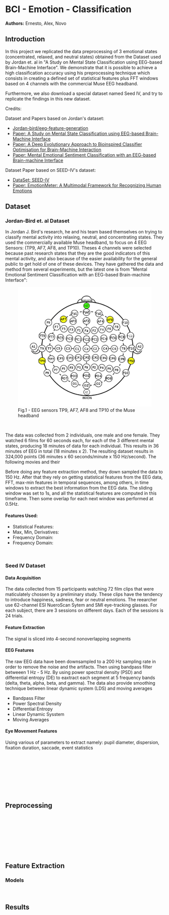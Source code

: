 [//]: # (Styles:)

[//]: # (<style>)

[//]: # (.center {)

[//]: # (  display: block;)

[//]: # (  margin-left: auto;)

[//]: # (  margin-right: auto;)

[//]: # (  width: 70%;)

[//]: # (})

[//]: # (</style>)


[//]: # (Actual Github Page:)

<h1>BCI - Emotion - Classification </h1>

<p> <strong>Authors:</strong> Ernesto, Alex, Novo</p>

<h2>Introduction</h2>

In this project we replicated the data preprocessing of 3 emotional states (concentrated, relaxed, and neutral states)
obtained from the Dataset
used by Jordan et. al in "A Study on Mental State Classification using EEG-based Brain-Machine Interface". We
demonstrate that it is possible
to achieve a high classification accuracy using his preprocessing technique which consists in creating a defined set of
statistical features
plus FFT windows based on 4 channels with the commercial Muse EEG headband.

Furthermore, we also download a special dataset named Seed IV, and try to replicate the findings in this new dataset.


<p> Credits:</p>

<p> Dataset and Papers based on Jordan's dataset:</p>
<ul>
    <li>
    <a href="https://github.com/jordan-bird/eeg-feature-generation">Jordan-bird/eeg-feature-generation</a>
    </li>
    <li>
    <a href= "https://ieeexplore.ieee.org/abstract/document/8710576"> 
                Paper: A Study on Mental State Classification using EEG-based Brain-Machine Interface</a>
    </li>
    <li>
    <a href= "https://www.hindawi.com/journals/complexity/2019/4316548/"> 
                Paper: A Deep Evolutionary Approach to Bioinspired Classifier Optimisation for Brain-Machine Interaction</a>
    </li>
    <li>
    <a href= "https://www.researchgate.net/publication/329403546_Mental_Emotional_Sentiment_Classification_with_an_EEG-based_Brain-machine_Interface"> 
                Paper: Mental Emotional Sentiment Classification with an EEG-based Brain-machine Interface</a>
    </li>
</ul>
<p> Dataset Paper based on SEED-IV's dataset:</p>
<ul>
    <li>
    <a href= "https://bcmi.sjtu.edu.cn/~seed/seed-iv.html"> 
                DataSet: SEED-IV</a>
    </li>
   <li>
    <a href= "https://ieeexplore.ieee.org/abstract/document/8283814"> 
                Paper: EmotionMeter: A Multimodal Framework for Recognizing Human Emotions</a>
    </li>
</ul>


<h2>Dataset</h2>

<h3>Jordan-Bird et. al Dataset</h3>

In Jordan J. Bird's research, he and his team based themselves on trying to classify mental activity into relaxing,
neutral, and concentrating states.
They used the commercially available Muse headband, to focus on 4 EEG Sensors: (TP9, AF7, AF8, and TP10). Theses 4
channels were selected because past research
states that they are the good indicators of this mental activity, and also because of the easier availability for the
general public to get hold of one of these
devices. They have gathered the data and method from several experiments, but the latest one is from "Mental Emotional
Sentiment Classification with an EEG-based Brain-machine Interface":


<figure class="center">
  <img src="Pictures/4_channels_used.png" alt="Channels used" >
  <figcaption>Fig.1 - EEG sensors TP9, AF7, AF8 and TP10 of the Muse headband</figcaption>
</figure>
<br>

The data was collected from 2 individuals, one male and one female. They watched 6 films
for 60 seconds each, for each of the 3 different mental states, producing 18 minutes of data
for each individual. This results in 36 minutes of EEG in total (18 minutes x 2). The resulting
dataset results in 324,000 points (36 minutes x 60 seconds/minute x 150 Hz/second). The following 
movies and their

Before doing any feature extraction method, they down sampled the data to 150 Hz. After that they
rely on getting statistical features from the EEG data, FFT, max-min features in
temporal sequences, among others, in time windows to extract the best information
from the EEG data. The sliding window was set to 1s, and all the statistical features
are computed in this timeframe. Then some overlap for each next window was performed
at 0.5Hz.

<h4>Features Used:</h4>

<ul>
    <li>
        Statistical Features:
    </li>
    <li>
        Max, Min, Derivatives:
    </li>
    <li>
        Frequency Domain:
    </li>
    <li>
        Frequency Domain:
    </li>

</ul>

<br>

<h3>Seed IV Dataset</h3>

<h4>Data Acquisition</h4>

The data collected from 15 participants watching 72 film clips that were maticulately chossen by a preliminary study. These clips have the tendency to introduce happiness, sadness, fear or neutral emotions. The reearcher use 62-channel ESI NueroScan Sytem and SMI eye-tracking glasses. For each subject, there are 3 sessions on different days. Each of the sessions is 24 trials.  

<h4>Feature Extraction</h4>

The signal is sliced into 4-second nonoverlapping segments

<h4>EEG Features</h4>

The raw EEG data have been downsampled to a 200 Hz sampling rate in order to remove the noise and the artifacts. Then using bandpass filter betweeen 1 Hz - 5 Hz. By using power spectral density (PSD) and differential entropy (DE) to eaxtract each segment at 5 frequency bands (delta, theta, alpha, beta, and gamma). The data also provide smoothing technique between linear dynamic system (LDS) and moving averages

<ul>
    <li>
        Bandpass Filter
    </li>
    <li>
        Power Spectral Density
    </li>
    <li>
        Differential Entropy
    </li>
    <li>
        Linear Dynamic Sysstem
    </li>
    <li>
        Moving Averages
    </li>

</ul>

<h4>Eye Movement Features</h4>

 Using various of parameters to extract namely: pupil diameter, dispersion, fixation duration, saccade, event statistics

<br><br><br><br><br><br><br>

<h2>Preprocessing</h2>

<br><br><br><br><br><br><br>

<h2>Feature Extraction</h2>

<h3>Models</h3>


<br>

<h2>Results</h2>


